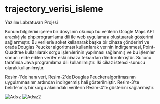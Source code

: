 # trajectory_verisi_isleme
Yazılım Labratuvarı Projesi

Konum bilgilerini içeren bir dosyanın okunup bu verilerin Google Maps API aracılığıyla php programlama dili ile web uygulaması oluşturarak gösterimi sağlanmıştır. Bu verilerin soket kullanarak başka bir cihaza gönderimi ve orada Douglas Peucker algoritması kullanılarak verinin indirgenmesi, Point-Quadtree kullanılarak sorgu işlemlerinin yapılması sağlanmış ve bu işlemler sonucu elde edilen veriler eski cihaza tekrardan döndürülmüştür. Sunucu tarafında Java programlama dili kullanılmıştır. İki cihaz istemci-sunucu olarak kullanılmıştır.

Resim-1'de ham veri, Resim-2'de Douglas Peucker algoritmasının uygulanmasının ardından indirgenmiş hali gösterilmiştir. Resim-3'te belirlenmiş bir sorgu alanındaki verilerin Resim-4'te gösterimi sağlanmıştır.



![Adsız](https://user-images.githubusercontent.com/29898038/54073044-89bcfa80-4293-11e9-9cca-f43722ced760.jpg)
![Adsız2](https://user-images.githubusercontent.com/29898038/54073045-8b86be00-4293-11e9-86dc-3baa6105717b.jpg)
